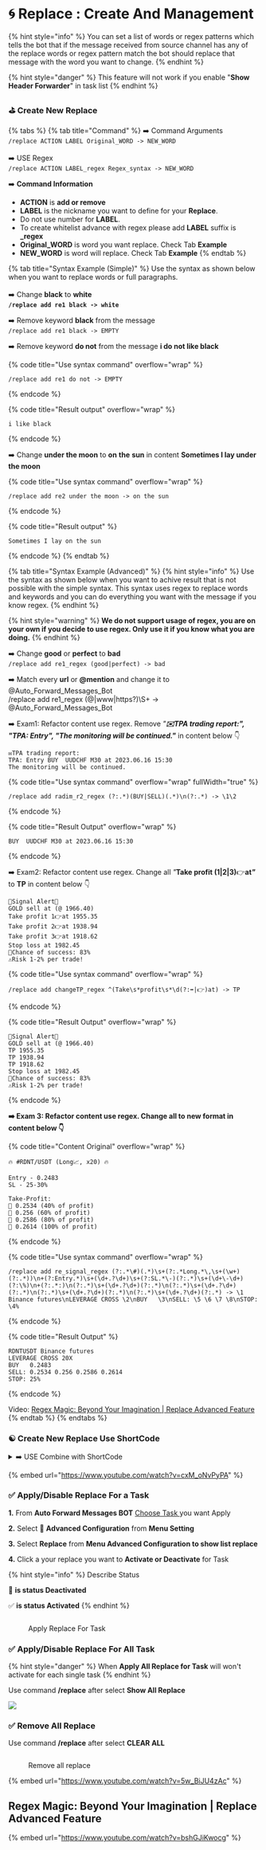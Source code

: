 # 🌀 Replace : Create And Management

{% hint style="info" %}
You can set a list of words or regex patterns which tells the bot that if the message received from source channel has any of the replace words or regex pattern match the bot should replace that message with the word you want to change.
{% endhint %}

{% hint style="danger" %}
This feature will not work if you enable "**Show Header Forwarder**" in task list
{% endhint %}

### ⛳️ Create New Replace

{% tabs %}
{% tab title="Command" %}
➡️ Command Arguments\
`/replace ACTION LABEL Original_WORD -> NEW_WORD`\
\
➡️ USE Regex\
`/replace ACTION LABEL_regex Regex_syntax -> NEW_WORD`

➡️ **Command Information**

* **ACTION**  is **add or remove**
* **LABEL** is the nickname you want to define for your **Replace**.
* Do not use number for **LABEL**.&#x20;
* To create whitelist advance with regex please add **LABEL** suffix is **\_regex**
* **Original\_WORD** is word you want replace. Check Tab **Example**
* **NEW\_WORD** is  word will replace. Check Tab **Example**
{% endtab %}

{% tab title="Syntax Example (Simple)" %}
Use the syntax as shown below when you want to replace words or full paragraphs.\
\
➡️ Change **black** to **white**\
**`/replace add re1 black -> white`**

➡️ Remove keyword **black** from the message\
`/replace add re1 black -> EMPTY`

➡️ Remove keyword **do not** from the message **i do not like black**

{% code title="Use syntax command" overflow="wrap" %}
```
/replace add re1 do not -> EMPTY
```
{% endcode %}

{% code title="Result output" overflow="wrap" %}
```
i like black
```
{% endcode %}

➡️ Change **under the moon** to **on** **the** **sun** in content **Sometimes I lay under the moon**

{% code title="Use syntax command" overflow="wrap" %}
```
/replace add re2 under the moon -> on the sun
```
{% endcode %}

{% code title="Result output" %}
```
Sometimes I lay on the sun
```
{% endcode %}
{% endtab %}

{% tab title="Syntax Example (Advanced)" %}
{% hint style="info" %}
Use the syntax as shown below when you want to achive result that is not possible with the simple syntax. This syntax uses regex to replace words and keywords and you can do everything you want with the message if you know regex.
{% endhint %}

{% hint style="warning" %}
**We do not support usage of regex, you are on your own if you decide to use regex. Only use it if you know what you are doing.**
{% endhint %}

➡️ Change **good** or **perfect** to **bad**\
`/replace add re1_regex (good|perfect) -> bad`

➡️ Match every **url** or **@mention** and change it to @Auto\_Forward\_Messages\_Bot \
/replace add re1\_regex (@|www|https?)\S+ -> @Auto\_Forward\_Messages\_Bot

➡️ Exam1: Refactor content use regex. Remove _"**✉️TPA trading report:", "TPA: Entry", "The monitoring will be continued."**_  in content below 👇

```
✉️TPA trading report:
TPA: Entry BUY  UUDCHF M30 at 2023.06.16 15:30
The monitoring will be continued.
```

{% code title="Use syntax command" overflow="wrap" fullWidth="true" %}
```
/replace add radim_r2_regex (?:.*)(BUY|SELL)(.*)\n(?:.*) -> \1\2
```
{% endcode %}

{% code title="Result Output" overflow="wrap" %}
```
BUY  UUDCHF M30 at 2023.06.16 15:30
```
{% endcode %}

➡️ Exam2: Refactor content use regex. Change all _"_**Take profit (1|2|3)**👉**at**_**"**_  to **TP** in content below 👇

```
🚨Signal Alert🚨 
GOLD sell at (@ 1966.40)
Take profit 1👉at 1955.35 
Take profit 2👉at 1938.94 
Take profit 3👉at 1918.62 
Stop loss at 1982.45
🎯Chance of success: 83% 
⚠️Risk 1-2% per trade!
```

{% code title="Use syntax command" overflow="wrap" %}
```
/replace add changeTP_regex ^(Take\s*profit\s*\d(?:➡️|👉)at) -> TP
```
{% endcode %}

{% code title="Result Output" overflow="wrap" %}
```
🚨Signal Alert🚨 
GOLD sell at (@ 1966.40)
TP 1955.35 
TP 1938.94 
TP 1918.62 
Stop loss at 1982.45
🎯Chance of success: 83% 
⚠️Risk 1-2% per trade!
```
{% endcode %}

**➡️ Exam 3:  Refactor content use regex. Change all to new format in content below 👇**

{% code title="Content Original" overflow="wrap" %}
```
🔥 #RDNT/USDT (Long📈, x20) 🔥

Entry - 0.2483
SL - 25-30%

Take-Profit:
🥇 0.2534 (40% of profit)
🥈 0.256 (60% of profit)
🥉 0.2586 (80% of profit)
🚀 0.2614 (100% of profit)
```
{% endcode %}

{% code title="Use syntax command" overflow="wrap" %}
```
/replace add re_signal_regex (?:.*\#)(.*)\s+(?:.*Long.*\,\s+(\w+)(?:.*))\n+(?:Entry.*)\s+(\d+.?\d+)\s+(?:SL.*\-)(?:.*)\s+(\d+\-\d+)(?:\%)\n+(?:.*:)\n(?:.*)\s+(\d+.?\d+)(?:.*)\n(?:.*)\s+(\d+.?\d+)(?:.*)\n(?:.*)\s+(\d+.?\d+)(?:.*)\n(?:.*)\s+(\d+.?\d+)(?:.*) -> \1 Binance futures\nLEVERAGE CROSS \2\nBUY   \3\nSELL: \5 \6 \7 \8\nSTOP: \4%
```
{% endcode %}

{% code title="Result Output" %}
```
RDNTUSDT Binance futures
LEVERAGE CROSS 20X
BUY   0.2483
SELL: 0.2534 0.256 0.2586 0.2614
STOP: 25%
```
{% endcode %}

Video: [Regex Magic: Beyond Your Imagination | Replace Advanced Feature](replace-create-and-management.md#regex-magic-beyond-your-imagination-or-replace-advanced-feature)
{% endtab %}
{% endtabs %}



### &#x20;☯️ Create New Replace Use ShortCode

<details>

<summary>➡️ USE Combine with ShortCode</summary>

➡️ Command Arguments\
`/replace ACTION LABEL Original_WORD -> NEW_WORD`

✅ **Original\_WORD** is word you want replace. You can use **ShortCode**:

&#x20;  **\[\[FULL\_TEXT]]** if you want take full content in message source

✅ **NEW\_WORD** is  word will replace. You can combine with **ShortCode**:

&#x20;  **\[\[ORIGIN\_USERNAME]]** if you want to replace with the sender username

&#x20;  **\[\[ORIGIN\_USERID]]** if you want to replace with the sender userid

&#x20;  **\[\[ORIGIN\_TEXT]]** if you want to replace with original content.&#x20;

&#x20;  **\[\[ORIGIN\_NAME]]** if you want to replace with the sender name or name original channel.&#x20;

&#x20;  **\[\[ORIGIN\_POST\_ID]]** if you want replace with Post ID origin.&#x20;

&#x20;  **\[\[ORIGIN\_CHAT\_ID]]** if you want replace with CHAT ID origin.

&#x20;  **\[\[ORIGIN\_QUOTED\_TEXT]]** if you want to replace with the original post's QUOTED TEXT.

&#x20;  **\[\[ORIGIN\_NAME\_URL]]** if you want to replace with the original link.

&#x20;  **\[\[FROM\_USER]]** if you want to replace with the username of sender.

&#x20;  **\[\[SOURCE\_NAME]]** if you want to replace with forward source name.

&#x20;  **\[\[SENDER\_CHAT]]** if you want to replace with name display of sender.

&#x20;  **\[\[FORWARD\_FROM\_CHAT]]** if you want to replace with message owner name

❇️ **Example:**

Use the syntax as shown below when you want to replace words or full paragraphs.\
**Hello. How are you?**\
➡️ Change full content **Hello. How are you?** to **Hi**\
**`/replace add re1[[FULL_TEXT]]  -> Hi`**

➡️ Change **Hello. How are you?** to original content + Signature Source\
**`/replace add re1`** **`[[FULL_TEXT]]  -> [[ORIGIN_TEXT]]`**`- by`` `**`[[SOURCE_NAME]]`**

</details>

{% embed url="https://www.youtube.com/watch?v=cxM_oNvPyPA" %}

### ✅ Apply/Disable Replace For a Task

**1.**  From **Auto Forward Messages BOT** [Choose Task ](how-to-settings-for-task/)you want Apply

**2.**  Select 🔐 **Advanced Configuration** from **Menu Setting**

**3.**  Select **Replace** from **Menu Advanced Configuration to show list replace**

**4.**  Click a your replace you want to **Activate or Deactivate** for Task

{% hint style="info" %}
Describe Status

🚫  **is status Deactivated**

✅ **is status Activated**
{% endhint %}

<figure><img src="../.gitbook/assets/ezgif-1-264d1e1f9a.gif" alt=""><figcaption><p>Apply Replace For Task</p></figcaption></figure>

### ✅ Apply/Disable Replace For All Task

{% hint style="danger" %}
When **Apply All Replace for Task** will won't activate for each single task
{% endhint %}

Use command **/replace** after select **Show All Replace**

![](../.gitbook/assets/ezgif-4-52304da999.gif)

### ✅ Remove All Replace

Use command **/replace** after select **CLEAR ALL**

<figure><img src="../.gitbook/assets/removereplace.gif" alt=""><figcaption><p>Remove all replace</p></figcaption></figure>

{% embed url="https://www.youtube.com/watch?v=5w_BiJU4zAc" %}

## Regex Magic: Beyond Your Imagination | Replace Advanced Feature

{% embed url="https://www.youtube.com/watch?v=bshGJiKwocg" %}
